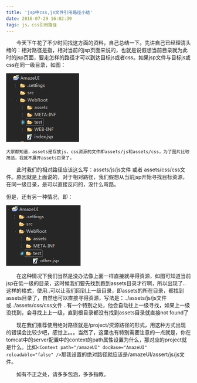 ```yaml
---
title: 'jsp中css,js文件引用路径小结'
date: 2016-07-29 16:02:39
tags: js，css引用路径
---
```

　　今天下午花了不少时间找这方面的资料，自己总结一下。先讲自己已经理清头绪的：相对路径是指，相对当前的jsp页面来说的，也就是说假想当前目录就为此时的jsp页面，要走怎样的路径才可以到达目标js或者css。如果jsp文件与目标js或css在同一级目录，如图：

![同一目录](https://raw.githubusercontent.com/wengxianhuo/pictures/master/same_dir.png)

	大家都知道，assets是存放js，css资源的文件即assets/js和assets/css，为了图片比较简洁，我就不展开assets目录了。

　　此时我们的相对路径应该这么写：assets/js/js文件 或者 assets/css/css文件。原因就是上面说的，对于相对路径，我们假想从当前jsp开始寻找目标资源，在同一级目录，是可以直接反问的，没什么弯路。

但是，还有另一种情况，即：

![同一目录](https://raw.githubusercontent.com/wengxianhuo/pictures/master/other_dir.png)


　　在这种情况下我们当然是没办法像上面一样直接就寻得资源，如图可知道当前jsp在低一级的目录，这时候我们要先找到跑到assets目录才行啊，所以出现了..这样的格式，使用..可以让我们回到上一级目录，即assets的所在目录，都找到assets目录了，自然也可以直接寻得资源，写法是：../assets/js/js文件或../assets/css/css文件
	..有一个特别之处，他会自动往上一级寻找，如果上一级没找到，会寻找上上一级，直到根目录都没有找到assets目录就直接not found了

　　现在我们推荐使用绝对路径就是/project/资源路径的形式，用这种方式出现的错误会比较少吧，感觉上。。。当然了，这里也有特别需要注意的一点就是，你在tomcat中的server配置中的context的path属性设置为什么，那对应的project就是什么。比如`<Context path="/amazeUI" docBase="AmazeUI" reloadable="false" />`那我设置的绝对路径就应该是/amazeUI/assert/js/js文件。

　　如有不正之处，请多多包涵，多多指教。

